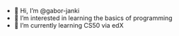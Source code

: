 - 👋 Hi, I’m @gabor-janki
- 👀 I’m interested in learning the basics of programming
- 🌱 I’m currently learning CS50 via edX


<!---
gabor-janki/gabor-janki is a ✨ special ✨ repository because its `README.md` (this file) appears on your GitHub profile.
You can click the Preview link to take a look at your changes.
--->
